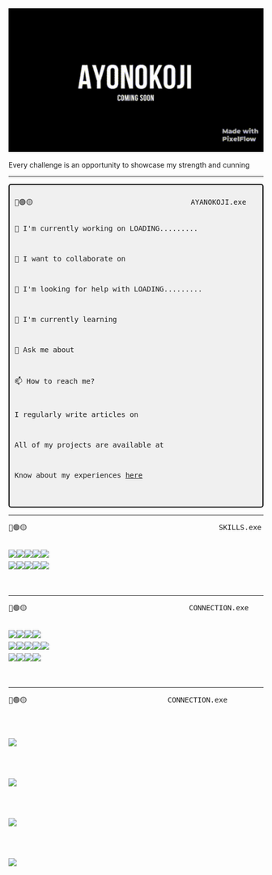 

<img src="https://github.com/ayonokoji069/ayonokoji069/raw/main/1000000681%20(1).gif" alt="Animated GIF" width="1000">

Every challenge is an opportunity to showcase my strength and cunning
__________________________________________________________________________________________

<div style="border: 2px solid #000; padding: 10px; max-width: 600px; background-color: #f0f0f0; border-radius: 5px; text-align: left;">
<pre style="text-align: left;">
🔴🟢🟡                                     AYANOKOJI.exe                                  —⠀❐ x

<p style="text-align: left;">🔭 I'm currently working on LOADING.........</p>
<p style="text-align: left;">👯 I want to collaborate on </p>
<p style="text-align: left;">🙏 I'm looking for help with LOADING.........</p>
<p style="text-align: left;">🌱 I'm currently learning </p>
<p style="text-align: left;">💬 Ask me about </p>
<p style="text-align: left;">📫 How to reach me? </p>
<p style="text-align: left;">I regularly write articles on <a href="LOADING........."></a></p>
<p style="text-align: left;">All of my projects are available at <a href="LOADING........."></a></p>
<p style="text-align: left;">Know about my experiences <a href="LOADING.........">here</a></p>
</pre>
</div>

 
__________________________________________________________________________________________


<pre>
🔴🟢🟡                                             SKILLS.exe                             —⠀❐ x
<p>
<img src="https://img.shields.io/badge/java-%23ED8B00.svg?style=for-the-badge&logo=java&logoColor=white" style="margin-bottom: 4px;" height="30px"><img src="https://img.shields.io/badge/c-%2300599C.svg?style=for-the-badge&logo=c&logoColor=white" style="margin-bottom: 4px;" height="30px"><img src="https://img.shields.io/badge/c++-%2300599C.svg?style=for-the-badge&logo=c%2B%2B&logoColor=white" style="margin-bottom: 4px;" height="30px"><img src="https://img.shields.io/badge/c%23-%23239120.svg?style=for-the-badge&logo=c-sharp&logoColor=white" style="margin-bottom: 4px;" height="30px"><img src="https://img.shields.io/badge/python-3670A0?style=for-the-badge&logo=python&logoColor=ffdd54" style="margin-bottom: 4px;" height="30px">
<img src="https://img.shields.io/badge/react_native-%2320232a.svg?style=for-the-badge&logo=react&logoColor=%2361DAFB" style="margin-bottom: 4px;" height="30px"><img src="https://img.shields.io/badge/html5-%23E34F26.svg?style=for-the-badge&logo=html5&logoColor=white" style="margin-bottom: 4px;" height="30px"><img src="https://img.shields.io/badge/css3-%231572B6.svg?style=for-the-badge&logo=css3&logoColor=white" style="margin-bottom: 4px;" height="30px"><img src="https://img.shields.io/badge/react-%2320232a.svg?style=for-the-badge&logo=react&logoColor=%2361DAFB" style="margin-bottom: 4px;" height="30px"><img src="https://img.shields.io/badge/Linux-FCC624?style=for-the-badge&logo=linux&logoColor=black" style="margin-bottom: 4px;" height="30px">
</p>
</pre>
__________________________________________________________________________________________
<pre>🔴🟢🟡                                      CONNECTION.exe                                —⠀❐ x
<p>
<a href=""><img src="https://img.shields.io/badge/linkedin-%230077B5.svg?style=for-the-badge&logo=linkedin&logoColor=white" style="margin-bottom: 4px;" height="30px" target="_blank"></a><a href=""><img src="https://img.shields.io/badge/Twitter-%231DA1F2.svg?style=for-the-badge&logo=Twitter&logoColor=white" style="margin-bottom: 4px;" height="30px" target="_blank"></a><a href="https://github-profile-page-creator.netlify.app/"><img src="https://img.shields.io/badge/Discord-%237289DA.svg?style=for-the-badge&logo=discord&logoColor=white" style="margin-bottom: 4px;" height="30px" target="_blank"></a><a href="https://github-profile-page-creator.netlify.app/"><img src="https://img.shields.io/badge/-Stackoverflow-FE7A16?style=for-the-badge&logo=stack-overflow&logoColor=white" style="margin-bottom: 4px;" height="30px" target="_blank"></a>
<a href="https://github-profile-page-creator.netlify.app/"><img src="https://img.shields.io/badge/Facebook-%231877F2.svg?style=for-the-badge&logo=Facebook&logoColor=white" style="margin-bottom: 4px;" height="30px" target="_blank"></a><a href="https://github-profile-page-creator.netlify.app/"><img src="https://img.shields.io/badge/Instagram-%23E4405F.svg?style=for-the-badge&logo=Instagram&logoColor=white" style="margin-bottom: 4px;" height="30px" target="_blank"></a><a href="https://github-profile-page-creator.netlify.app/"><img src="https://img.shields.io/badge/YouTube-%23FF0000.svg?style=for-the-badge&logo=YouTube&logoColor=white" style="margin-bottom: 4px;" height="30px" target="_blank"></a><a href="https://github-profile-page-creator.netlify.app/"><img src="https://img.shields.io/badge/Dribbble-EA4C89?style=for-the-badge&logo=dribbble&logoColor=white" style="margin-bottom: 4px;" height="30px" target="_blank"></a><a href="https://github-profile-page-creator.netlify.app/"><img src="https://img.shields.io/badge/Behance-1769ff?style=for-the-badge&logo=behance&logoColor=white" style="margin-bottom: 4px;" height="30px" target="_blank"></a>
<a href="https://github-profile-page-creator.netlify.app/"><img src="https://img.shields.io/badge/-Hackerrank-2EC866?style=for-the-badge&logo=HackerRank&logoColor=white" style="margin-bottom: 4px;" height="30px" target="_blank"></a><a href="https://github-profile-page-creator.netlify.app/"><img src="https://img.shields.io/badge/LeetCode-000000?style=for-the-badge&logo=LeetCode&logoColor=#d16c06" style="margin-bottom: 4px;" height="30px" target="_blank"></a><a href="https://github-profile-page-creator.netlify.app/"><img src="https://img.shields.io/badge/CodeChef-%23964B00.svg?style=for-the-badge&logo=CodeChef&logoColor=white" style="margin-bottom: 4px;" height="30px" target="_blank"></a><a href="https://github-profile-page-creator.netlify.app/"><img src="https://img.shields.io/badge/Codeforces-445f9d?style=for-the-badge&logo=Codeforces&logoColor=white" style="margin-bottom: 4px;" height="30px" target="_blank"></a>
</p>
</pre>

__________________________________________________________________________________________
<pre>🔴🟢🟡                                 CONNECTION.exe                                     —⠀❐ x

 
  
<p><img src="https://github-profile-trophy.vercel.app/?username=ayonokoji069">
</p>
  
<p><img src="https://github-readme-stats.vercel.app/api?username=ayonokoji069&show_icons=true"><p>

<p><img src="https://github-readme-stats.vercel.app/api/top-langs/?username=ayonokoji069&layout=compact"><p>

<p><img src="https://github-readme-streak-stats.herokuapp.com/?user=ayonokoji069"><p>


</pre>  
